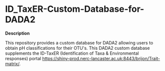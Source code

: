 # ID_TaxER-Custom-Database-for-DADA2 

<b>Description</b>

This repository provides a custom database for DADA2 allowing users to obtain pH classifications for their OTU's. 
This DADA2 custom database supplements the  ID-TaxER (Identification of Taxa & Environmental responses) portal https://shiny-prod.nerc-lancaster.ac.uk:8443/brijon/Trait-matrix/.
